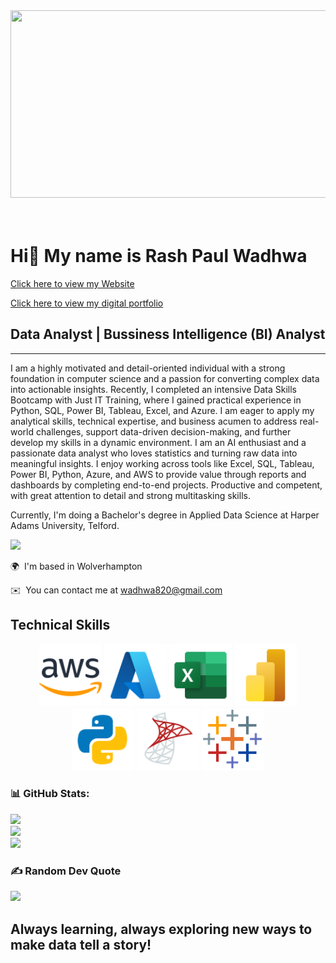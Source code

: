 <div align="center">
  <img src="https://media1.giphy.com/media/v1.Y2lkPTc5MGI3NjExbWVnZHE4dTQxNXVtYTN5cThnZTk5azFwa2F0anFtbmJvbzJ3MWV1cyZlcD12MV9pbnRlcm5hbF9naWZfYnlfaWQmY3Q9Zw/3o7aCX5DuIcgDfWc6s/giphy.gif" width="600" height="300"/>
</div>
<br />
<br />

# **Hi👋 My name is Rash Paul Wadhwa**  
[Click here to view my Website](https://sites.google.com/d/1_iuY-s7ai31YG69LW_B5TwaXzo0Ttbnx/p/1GSv55CIHo2VNEDFpjp9P8llPfUW9ejdw/edit)

[Click here to view my digital portfolio](https://portfolio.adobe.com/bd413667-7c15-4de0-b9d5-ff29c6583a70/editor/projects)   

## **Data Analyst | Bussiness Intelligence (BI) Analyst**  
---  

I am a highly motivated and detail-oriented individual with a strong foundation in computer science and a passion for converting complex data into actionable insights. 
Recently, I completed an intensive Data Skills Bootcamp with Just IT Training, where I gained practical experience in Python, SQL, Power BI, Tableau, Excel, and Azure. 
I am eager to apply my analytical skills, technical expertise, and business acumen to address real-world challenges, support data-driven decision-making, and further 
develop my skills in a dynamic environment. I am an AI enthusiast and a passionate data analyst who loves statistics and turning raw data into meaningful insights. 
I enjoy working across tools like Excel, SQL, Tableau, Power BI, Python, Azure, and AWS to provide value through reports and dashboards by completing end-to-end projects. 
Productive and competent, with great attention to detail and strong multitasking skills.

Currently, I'm doing a Bachelor's degree in Applied Data Science at Harper Adams University, Telford.

![](https://komarev.com/ghpvc/?username=RashWadhwa)

🌍  I'm based in Wolverhampton 

✉️  You can contact me at [wadhwa820@gmail.com](mailto:wadhwa820@gmail.com)  

##  Technical Skills
 
<p align="center">
<img src="Icons/AWS.png" alt="AWS" width="100"/>
<img src="Icons/Azure.png" alt="Azure" width="100"/>
<img src="Icons/Excel.png" alt="Excel" width="100"/>
<img src="Icons/Power BI.png" alt="Power BI" width="100"/>
<img src="Icons/Python.png" alt="Python" width="100"/>
<img src="Icons/SQL Server.png" alt="SQL Server" width="100"/>
<img src="Icons/Tableau.png" alt="Tableau" width="100"/>
</p>

### 📊 GitHub Stats:
![](https://github-readme-stats.vercel.app/api?username=RashWadhwa&theme=tokyonight&hide_border=false&include_all_commits=true&count_private=true)<br/>
![](https://github-readme-streak-stats.herokuapp.com/?user=RashWadhwa&theme=tokyonight&hide_border=false)<br/>
![](https://github-readme-stats.vercel.app/api/top-langs/?username=RashWadhwa&theme=tokyonight&hide_border=false&include_all_commits=true&count_private=true&layout=compact)

### ✍️ Random Dev Quote
![](https://quotes-github-readme.vercel.app/api?type=horizontal&theme=radical)

##          Always learning, always exploring new ways to make data tell a story! 

